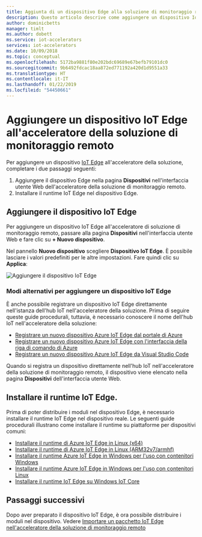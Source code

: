 ```yaml
---
title: Aggiunta di un dispositivo Edge alla soluzione di monitoraggio remoto - Azure | Microsoft Docs
description: Questo articolo descrive come aggiungere un dispositivo IoT Edge a un acceleratore della soluzione di monitoraggio remoto
author: dominicbetts
manager: timlt
ms.author: dobett
ms.service: iot-accelerators
services: iot-accelerators
ms.date: 10/09/2018
ms.topic: conceptual
ms.openlocfilehash: 5172ba9881f80e202bdc69689e67befb79101dc0
ms.sourcegitcommit: 9b6492fdcac18aa872ed771192a420d1d9551a33
ms.translationtype: HT
ms.contentlocale: it-IT
ms.lasthandoff: 01/22/2019
ms.locfileid: "54450661"
---
```

# <a name="add-an-iot-edge-device-to-your-remote-monitoring-solution-accelerator"></a>Aggiungere un dispositivo IoT Edge all'acceleratore della soluzione di monitoraggio remoto

Per aggiungere un dispositivo [IoT Edge](../iot-edge/about-iot-edge.md) all'acceleratore della soluzione, completare i due passaggi seguenti:

1. Aggiungere il dispositivo Edge nella pagina **Dispositivi** nell'interfaccia utente Web dell'acceleratore della soluzione di monitoraggio remoto.
1. Installare il runtime IoT Edge nel dispositivo Edge.

## <a name="add-the-iot-edge-device"></a>Aggiungere il dispositivo IoT Edge

Per aggiungere un dispositivo IoT Edge all'acceleratore di soluzione di monitoraggio remoto, passare alla pagina **Dispositivi** nell'interfaccia utente Web e fare clic su **+ Nuovo dispositivo**.

Nel pannello **Nuovo dispositivo** scegliere **Dispositivo IoT Edge**. È possibile lasciare i valori predefiniti per le altre impostazioni. Fare quindi clic su **Applica**:

![Aggiungere il dispositivo IoT Edge](media/iot-accelerators-remote-monitoring-add-edge-device/addedgedevice.png)

### <a name="alternative-ways-to-add-an-iot-edge-device"></a>Modi alternativi per aggiungere un dispositivo IoT Edge

È anche possibile registrare un dispositivo IoT Edge direttamente nell'istanza dell'hub IoT nell'acceleratore della soluzione. Prima di seguire queste guide procedurali, tuttavia, è necessario conoscere il nome dell'hub IoT nell'acceleratore della soluzione:

- [Registrare un nuovo dispositivo Azure IoT Edge dal portale di Azure](../iot-edge/how-to-register-device-portal.md)
- [Registrare un nuovo dispositivo Azure IoT Edge con l'interfaccia della riga di comando di Azure](../iot-edge/how-to-register-device-cli.md)
- [Registrare un nuovo dispositivo Azure IoT Edge da Visual Studio Code](../iot-edge/how-to-register-device-vscode.md)

Quando si registra un dispositivo direttamente nell'hub IoT nell'acceleratore della soluzione di monitoraggio remoto, il dispositivo viene elencato nella pagina **Dispositivi** dell'interfaccia utente Web.

## <a name="install-the-iot-edge-runtime"></a>Installare il runtime IoT Edge.

Prima di poter distribuire i moduli nel dispositivo Edge, è necessario installare il runtime IoT Edge nel dispositivo reale. Le seguenti guide procedurali illustrano come installare il runtime su piattaforme per dispositivi comuni:

- [Installare il runtime di Azure IoT Edge in Linux (x64)](../iot-edge/how-to-install-iot-edge-linux.md)
- [Installare il runtime di Azure IoT Edge in Linux (ARM32v7/armhf)](../iot-edge/how-to-install-iot-edge-linux-arm.md)
- [Installare il runtime Azure IoT Edge in Windows per l'uso con contenitori Windows](../iot-edge/how-to-install-iot-edge-windows-with-windows.md)
- [Installare il runtime Azure IoT Edge in Windows per l'uso con contenitori Linux](../iot-edge/how-to-install-iot-edge-windows-with-linux.md)
- [Installare il runtime IoT Edge su Windows IoT Core](../iot-edge/how-to-install-iot-core.md)

## <a name="next-steps"></a>Passaggi successivi

Dopo aver preparato il dispositivo IoT Edge, è ora possibile distribuire i moduli nel dispositivo. Vedere [Importare un pacchetto IoT Edge nell'acceleratore della soluzione di monitoraggio remoto](iot-accelerators-remote-monitoring-import-edge-package.md)
